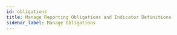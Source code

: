 ```yaml
---
id: obligations
title: Manage Reporting Obligations and Indicator Definitions
sidebar_label: Manage Obligations
---
```

